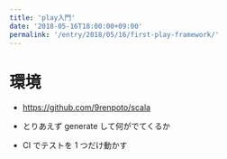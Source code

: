 ```yaml
---
title: 'play入門'
date: '2018-05-16T18:00:00+09:00'
permalink: '/entry/2018/05/16/first-play-framework/'
---
```


# 環境

- <https://github.com/9renpoto/scala>

- とりあえず generate して何がでてくるか
- CI でテストを 1 つだけ動かす
